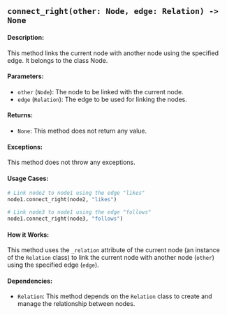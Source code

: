## `connect_right(other: Node, edge: Relation) -> None`

#### Description:
This method links the current node with another node using the specified edge. It belongs to the class Node.

#### Parameters:
- `other` (`Node`): The node to be linked with the current node.
- `edge` (`Relation`): The edge to be used for linking the nodes.

#### Returns:
- `None`: This method does not return any value.

#### Exceptions:
This method does not throw any exceptions.

#### Usage Cases:

```python
# Link node2 to node1 using the edge "likes"
node1.connect_right(node2, "likes")

# Link node3 to node1 using the edge "follows"
node1.connect_right(node3, "follows")
```

#### How it Works:
This method uses the `_relation` attribute of the current node (an instance of the `Relation` class) to link the current node with another node (`other`) using the specified edge (`edge`).

#### Dependencies:
- `Relation`: This method depends on the `Relation` class to create and manage the relationship between nodes.